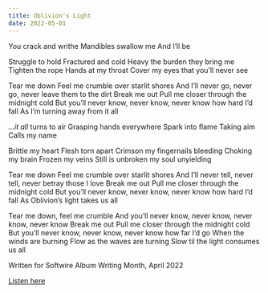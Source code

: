 ```yaml
---
title: Oblivion's Light
date: 2022-05-01
---
```


<div class="lyrics">

You crack and writhe
Mandibles swallow me
And I’ll be

Struggle to hold
Fractured and cold
Heavy the burden they bring me
Tighten the rope
Hands at my throat 
Cover my eyes that you’ll never see

Tear me down
Feel me crumble over starlit shores
And I’ll never go, never go, never leave them to the dirt
Break me out
Pull me closer through the midnight cold
But you’ll never know, never know, never know how hard I’d fall
As I’m turning away from it all

_...it all_ turns to air
Grasping hands everywhere
Spark into flame
Taking aim
Calls my name

Brittle my heart
Flesh torn apart
Crimson my fingernails bleeding
Choking my brain
Frozen my veins
Still is unbroken my soul unyielding

Tear me down
Feel me crumble over starlit shores
And I’ll never tell, never tell, never betray those I love
Break me out
Pull me closer through the midnight cold
But you’ll never know, never know, never know how hard I’d fall
As Oblivion’s light takes us all

Tear me down, feel me crumble
And you’ll never know, never know, never know, never know
Break me out
Pull me closer through the midnight cold
But you’ll never know, never know, never know how far I’d go
When the winds are burning
Flow as the waves are turning
Slow til the light consumes us all
</div>

Written for Softwire Album Writing Month, April 2022

<a href="https://softwire.bandcamp.com/track/oblivions-light" rel="noopener noreferrer" target="_blank">Listen here</a>
